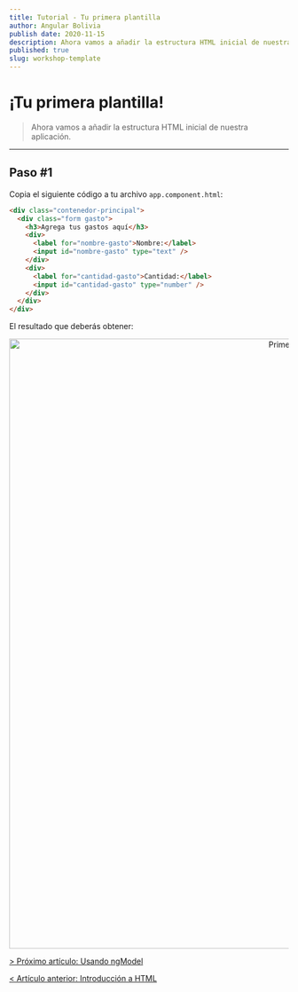 ```yaml
---
title: Tutorial - Tu primera plantilla
author: Angular Bolivia
publish date: 2020-11-15
description: Ahora vamos a añadir la estructura HTML inicial de nuestra aplicación.
published: true
slug: workshop-template
---
```


# ¡Tu primera plantilla!

> Ahora vamos a añadir la estructura HTML inicial de nuestra aplicación.

***

## Paso #1

Copia el siguiente código a tu archivo `app.component.html`:

```html
<div class="contenedor-principal">
  <div class="form gasto">
    <h3>Agrega tus gastos aquí</h3>
    <div>
      <label for="nombre-gasto">Nombre:</label>
      <input id="nombre-gasto" type="text" />
    </div>
    <div>
      <label for="cantidad-gasto">Cantidad:</label>
      <input id="cantidad-gasto" type="number" />
    </div>
  </div>
</div>
```

El resultado que deberás obtener:

<div align="center">
  <img src="/assets/img/template-1.png" alt="Primera parte de la plantilla" style="width: 1100px;">
</div>

[> Próximo artículo: Usando ngModel](/blog/workshop-ngmodel)

[< Artículo anterior: Introducción a HTML](/blog/workshop-html)
